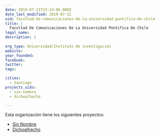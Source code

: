 ```yaml
---
date: 2019-07-21T23:14:06.000Z
date_last_modified: 2019-07-21
uid: facultad-de-comunicaciones-de-la-universidad-pontifica-de-chile
title: |
  Facultad De Comunicaciones De La Universidad Pontifica De Chile
legal_name: 
description: |
  
org_type: Universidad/Instituto de investigación
website: 
year_founded: 
facebook: 
twitter: 
tags:

cities: 
  - Santiago
projects_uids:
  - sin-nombre
  - dichoalhecho

---
```


Esta organización tiene los siguientes proyectos:

- [Sin Nombre](/proyectos/sin-nombre)
- [Dichoalhecho](/proyectos/dichoalhecho)
